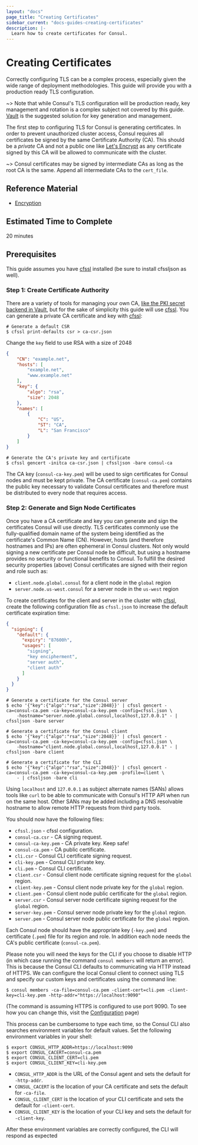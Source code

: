 ```yaml
---
layout: "docs"
page_title: "Creating Certificates"
sidebar_current: "docs-guides-creating-certificates"
description: |-
  Learn how to create certificates for Consul.
---
```


# Creating Certificates

Correctly configuring TLS can be a complex process, especially given the wide
range of deployment methodologies. This guide will provide you with a
production ready TLS configuration.

~> Note that while Consul's TLS configuration will be production ready, key
   management and rotation is a complex subject not covered by this guide.
   [Vault][vault] is the suggested solution for key generation and management.

The first step to configuring TLS for Consul is generating certificates. In
order to prevent unauthorized cluster access, Consul requires all certificates
be signed by the same Certificate Authority (CA). This should be a _private_ CA
and not a public one like [Let's Encrypt][letsencrypt] as any certificate
signed by this CA will be allowed to communicate with the cluster.

~> Consul certificates may be signed by intermediate CAs as long as the root CA
   is the same. Append all intermediate CAs to the `cert_file`.


## Reference Material

- [Encryption](/docs/agent/encryption.html)

## Estimated Time to Complete

20 minutes

## Prerequisites

This guide assumes you have [cfssl][cfssl] installed (be sure to install
cfssljson as well).

### Step 1: Create Certificate Authority

There are a variety of tools for managing your own CA, [like the PKI secret
backend in Vault][vault-pki], but for the sake of simplicity this guide will
use [cfssl][cfssl]. You can generate a private CA certificate and key with
[cfssl][cfssl]:

```shell
# Generate a default CSR
$ cfssl print-defaults csr > ca-csr.json
```
Change the `key` field to use RSA with a size of 2048

```json
{
    "CN": "example.net",
    "hosts": [
        "example.net",
        "www.example.net"
    ],
    "key": {
        "algo": "rsa",
        "size": 2048
    },
    "names": [
        {
            "C": "US",
            "ST": "CA",
            "L": "San Francisco"
        }
    ]
}
```

```shell
# Generate the CA's private key and certificate
$ cfssl gencert -initca ca-csr.json | cfssljson -bare consul-ca
```

The CA key (`consul-ca-key.pem`) will be used to sign certificates for Consul
nodes and must be kept private. The CA certificate (`consul-ca.pem`) contains
the public key necessary to validate Consul certificates and therefore must be
distributed to every node that requires access.

### Step 2: Generate and Sign Node Certificates

Once you have a CA certificate and key you can generate and sign the
certificates Consul will use directly. TLS certificates commonly use the
fully-qualified domain name of the system being identified as the certificate's
Common Name (CN). However, hosts (and therefore hostnames and IPs) are often
ephemeral in Consul clusters.  Not only would signing a new certificate per
Consul node be difficult, but using a hostname provides no security or
functional benefits to Consul. To fulfill the desired security properties
(above) Consul certificates are signed with their region and role such as:

* `client.node.global.consul` for a client node in the `global` region
* `server.node.us-west.consul` for a server node in the `us-west` region

To create certificates for the client and server in the cluster with
[cfssl][cfssl], create the following configuration file as `cfssl.json` to increase the default certificate expiration time:

```json
{
  "signing": {
    "default": {
      "expiry": "87600h",
      "usages": [
        "signing",
        "key encipherment",
        "server auth",
        "client auth"
      ]
    }
  }
}
```

```shell
# Generate a certificate for the Consul server
$ echo '{"key":{"algo":"rsa","size":2048}}' | cfssl gencert -ca=consul-ca.pem -ca-key=consul-ca-key.pem -config=cfssl.json \
    -hostname="server.node.global.consul,localhost,127.0.0.1" - | cfssljson -bare server

# Generate a certificate for the Consul client
$ echo '{"key":{"algo":"rsa","size":2048}}' | cfssl gencert -ca=consul-ca.pem -ca-key=consul-ca-key.pem -config=cfssl.json \
    -hostname="client.node.global.consul,localhost,127.0.0.1" - | cfssljson -bare client

# Generate a certificate for the CLI
$ echo '{"key":{"algo":"rsa","size":2048}}' | cfssl gencert -ca=consul-ca.pem -ca-key=consul-ca-key.pem -profile=client \
    - | cfssljson -bare cli
```

Using `localhost` and `127.0.0.1` as subject alternate names (SANs) allows
tools like `curl` to be able to communicate with Consul's HTTP API when run on
the same host. Other SANs may be added including a DNS resolvable hostname to
allow remote HTTP requests from third party tools.

You should now have the following files:

* `cfssl.json` - cfssl configuration.
* `consul-ca.csr` - CA signing request.
* `consul-ca-key.pem` - CA private key. Keep safe!
* `consul-ca.pem` - CA public certificate.
* `cli.csr` - Consul CLI certificate signing request.
* `cli-key.pem` - Consul CLI private key.
* `cli.pem` - Consul CLI certificate.
* `client.csr` - Consul client node certificate signing request for the `global` region.
* `client-key.pem` - Consul client node private key for the `global` region.
* `client.pem` - Consul client node public certificate for the `global` region.
* `server.csr` - Consul server node certificate signing request for the `global` region.
* `server-key.pem` - Consul server node private key for the `global` region.
* `server.pem` - Consul server node public certificate for the `global` region.

Each Consul node should have the appropriate key (`-key.pem`) and certificate
(`.pem`) file for its region and role. In addition each node needs the CA's
public certificate (`consul-ca.pem`).

Please note you will need the keys for the CLI if you choose to disable
HTTP (in which case running the command `consul members` will return an error).
This is because the Consul CLI defaults to communicating via HTTP instead of
HTTPS. We can configure the local Consul client to connect using TLS and specify
our custom keys and certificates using the command line:

```shell
$ consul members -ca-file=consul-ca.pem -client-cert=cli.pem -client-key=cli-key.pem -http-addr="https://localhost:9090" 
```
(The command is assuming HTTPS is configured to use port 9090. To see how
you can change this, visit the [Configuration](/docs/agent/options.html) page)

This process can be cumbersome to type each time, so the Consul CLI also
searches environment variables for default values. Set the following
environment variables in your shell:

```shell
$ export CONSUL_HTTP_ADDR=https://localhost:9090
$ export CONSUL_CACERT=consul-ca.pem
$ export CONSUL_CLIENT_CERT=cli.pem
$ export CONSUL_CLIENT_KEY=cli-key.pem
```

* `CONSUL_HTTP_ADDR` is the URL of the Consul agent and sets the default for
  `-http-addr`.
* `CONSUL_CACERT` is the location of your CA certificate and sets the default
  for `-ca-file`.
* `CONSUL_CLIENT_CERT` is the location of your CLI certificate and sets the
  default for `-client-cert`.
* `CONSUL_CLIENT_KEY` is the location of your CLI key and sets the default for
  `-client-key`.

After these environment variables are correctly configured, the CLI will
respond as expected

[cfssl]: https://cfssl.org/
[letsencrypt]: https://letsencrypt.org/
[vault]: https://www.vaultproject.io/
[vault-pki]: https://www.vaultproject.io/docs/secrets/pki/index.html
